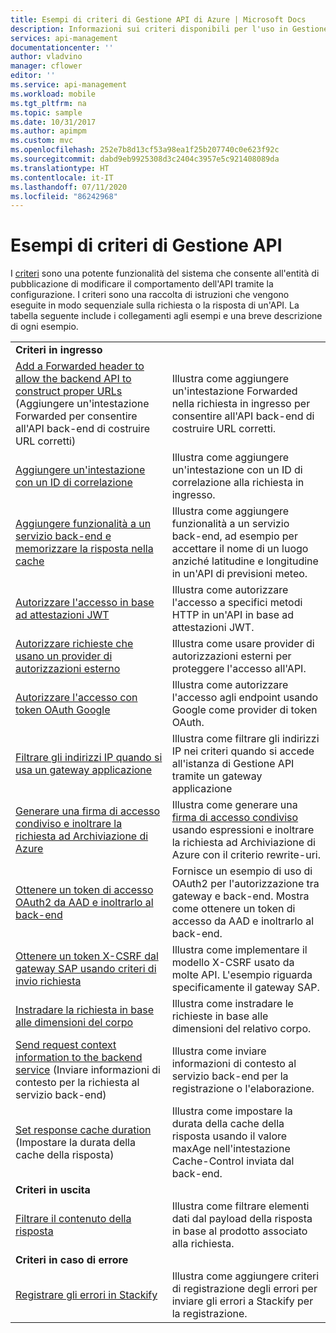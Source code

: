 ```yaml
---
title: Esempi di criteri di Gestione API di Azure | Microsoft Docs
description: Informazioni sui criteri disponibili per l'uso in Gestione API di Azure.
services: api-management
documentationcenter: ''
author: vladvino
manager: cflower
editor: ''
ms.service: api-management
ms.workload: mobile
ms.tgt_pltfrm: na
ms.topic: sample
ms.date: 10/31/2017
ms.author: apimpm
ms.custom: mvc
ms.openlocfilehash: 252e7b8d13cf53a98ea1f25b207740c0e623f92c
ms.sourcegitcommit: dabd9eb9925308d3c2404c3957e5c921408089da
ms.translationtype: HT
ms.contentlocale: it-IT
ms.lasthandoff: 07/11/2020
ms.locfileid: "86242968"
---
```

# <a name="api-management-policy-samples"></a>Esempi di criteri di Gestione API

I [criteri](../api-management-howto-policies.md) sono una potente funzionalità del sistema che consente all'entità di pubblicazione di modificare il comportamento dell'API tramite la configurazione. I criteri sono una raccolta di istruzioni che vengono eseguite in modo sequenziale sulla richiesta o la risposta di un'API. La tabella seguente include i collegamenti agli esempi e una breve descrizione di ogni esempio.

|                                                                                                                                                                      |                                                                                                                                                                                                                             |
| -------------------------------------------------------------------------------------------------------------------------------------------------------------------- | --------------------------------------------------------------------------------------------------------------------------------------------------------------------------------------------------------------------------- |
| **Criteri in ingresso**                                                                                                                                                 |                                                                                                                                                                                                                             |
| [Add a Forwarded header to allow the backend API to construct proper URLs](./set-header-to-enable-backend-to-construct-urls.md) (Aggiungere un'intestazione Forwarded per consentire all'API back-end di costruire URL corretti) | Illustra come aggiungere un'intestazione Forwarded nella richiesta in ingresso per consentire all'API back-end di costruire URL corretti.                                                                                                        |
| [Aggiungere un'intestazione con un ID di correlazione](./add-correlation-id.md)                                                             | Illustra come aggiungere un'intestazione con un ID di correlazione alla richiesta in ingresso.                                                                                                                                        |
| [Aggiungere funzionalità a un servizio back-end e memorizzare la risposta nella cache](./cache-response.md)                                             | Illustra come aggiungere funzionalità a un servizio back-end, ad esempio per accettare il nome di un luogo anziché latitudine e longitudine in un'API di previsioni meteo.                                                                    |
| [Autorizzare l'accesso in base ad attestazioni JWT](./authorize-request-based-on-jwt-claims.md)                                              | Illustra come autorizzare l'accesso a specifici metodi HTTP in un'API in base ad attestazioni JWT.                                                                                                                                       |
| [Autorizzare richieste che usano un provider di autorizzazioni esterno](./authorize-request-using-external-authorizer.md)                                                   | Illustra come usare provider di autorizzazioni esterni per proteggere l'accesso all'API.                                                                                                                                                               |
| [Autorizzare l'accesso con token OAuth Google](./use-google-as-oauth-token-provider.md)                                            | Illustra come autorizzare l'accesso agli endpoint usando Google come provider di token OAuth.                                                                                                                                    |
| [Filtrare gli indirizzi IP quando si usa un gateway applicazione](./filter-ip-addresses-when-using-appgw.md) | Illustra come filtrare gli indirizzi IP nei criteri quando si accede all'istanza di Gestione API tramite un gateway applicazione
| [Generare una firma di accesso condiviso e inoltrare la richiesta ad Archiviazione di Azure](./generate-shared-access-signature.md)                  | Illustra come generare una [firma di accesso condiviso](../../storage/common/storage-sas-overview.md) usando espressioni e inoltrare la richiesta ad Archiviazione di Azure con il criterio rewrite-uri. |
| [Ottenere un token di accesso OAuth2 da AAD e inoltrarlo al back-end](./use-oauth2-for-authorization.md)                             | Fornisce un esempio di uso di OAuth2 per l'autorizzazione tra gateway e back-end. Mostra come ottenere un token di accesso da AAD e inoltrarlo al back-end.                                                    |
| [Ottenere un token X-CSRF dal gateway SAP usando criteri di invio richiesta](./get-x-csrf-token-from-sap-gateway.md)                           | Illustra come implementare il modello X-CSRF usato da molte API. L'esempio riguarda specificamente il gateway SAP.                                                                                                                           |
| [Instradare la richiesta in base alle dimensioni del corpo](./route-requests-based-on-size.md)                                            | Illustra come instradare le richieste in base alle dimensioni del relativo corpo.                                                                                                                                                       |
| [Send request context information to the backend service](./send-request-context-info-to-backend-service.md) (Inviare informazioni di contesto per la richiesta al servizio back-end)                    | Illustra come inviare informazioni di contesto al servizio back-end per la registrazione o l'elaborazione.                                                                                                                                |
| [Set response cache duration](./set-cache-duration.md) (Impostare la durata della cache della risposta)                                                                          | Illustra come impostare la durata della cache della risposta usando il valore maxAge nell'intestazione Cache-Control inviata dal back-end.                                                                                                             |
| **Criteri in uscita**                                                                                                                                                |                                                                                                                                                                                                                             |
| [Filtrare il contenuto della risposta](./filter-response-content.md)                                                                         | Illustra come filtrare elementi dati dal payload della risposta in base al prodotto associato alla richiesta.                                                                                                        |
| **Criteri in caso di errore**                                                                                                                                                |                                                                                                                                                                                                                             |
| [Registrare gli errori in Stackify](./log-errors-to-stackify.md)                                                                           | Illustra come aggiungere criteri di registrazione degli errori per inviare gli errori a Stackify per la registrazione.                                                                                                                                            |
